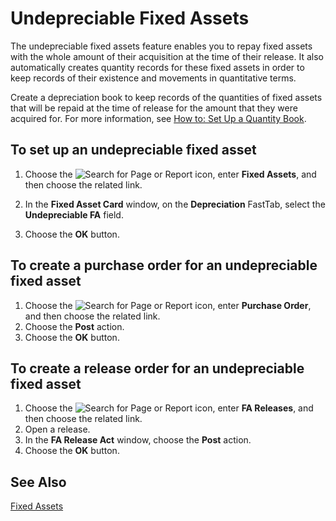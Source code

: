 # Undepreciable Fixed Assets

The undepreciable fixed assets feature enables you to repay fixed assets with the whole amount of their acquisition at the time of their release. It also automatically creates quantity records for these fixed assets in order to keep records of their existence and movements in quantitative terms. 

Create a depreciation book to keep records of the quantities of fixed assets that will be repaid at the time of release for the amount that they were acquired for. For more information, see [How to: Set Up a Quantity Book](How-to-Set-Up-a-Quantity-Book.md).

 

## To set up an undepreciable fixed asset 

1. Choose the ![Search for Page or Report](search-icon.png) icon, enter **Fixed Assets**, and then choose the related link.

2. In the **Fixed Asset Card** window, on the **Depreciation** FastTab, select the **Undepreciable FA** field.

3. Choose the **OK** button.

   

## To create a purchase order for an undepreciable fixed asset

1. Choose the ![Search for Page or Report](search-icon.png) icon, enter **Purchase Order**, and then choose the related link.
2. Choose the **Post** action.
3. Choose the **OK** button.

 

## To create a release order for an undepreciable fixed asset

1. Choose the ![Search for Page or Report](search-icon.png) icon, enter **FA Releases**, and then choose the related link.
2. Open a release.
3. In the **FA Release Act** window, choose the **Post** action.
4. Choose the **OK** button.

 

## See Also

[Fixed Assets](../../fa-manage)
